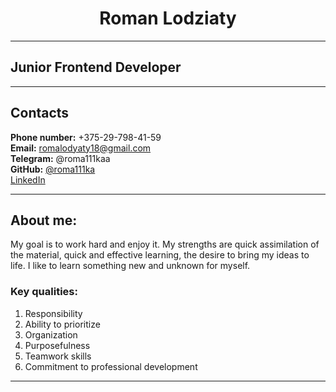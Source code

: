# <center> Roman Lodziaty </center>
___
## Junior Frontend Developer
___
## **Contacts**
**Phone number:** +375-29-798-41-59<br>
**Email:** romalodyaty18@gmail.com <br>
**Telegram:** @roma111kaa<br>
**GitHub:** [@roma111ka](https://github.com/roma111ka)<br>
[LinkedIn](https://)

___

## **About me:**
 My goal is to work hard and enjoy it.
  My strengths are quick assimilation of the material,
  quick and effective learning, the desire to bring my ideas to life. 
  I like to learn something new and unknown for myself.

### Key qualities:
1. Responsibility
2. Ability to prioritize
3. Organization 
4. Purposefulness
5. Teamwork skills
6. Commitment to professional development
___


